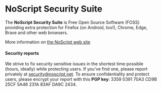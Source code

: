 <!--
Copyright (C) 2005-2021 Giorgio Maone <https://maone.net>

SPDX-License-Identifier: GPL-3.0-or-later
-->

# NoScript Security Suite

The __NoScript Security Suite__ is Free Open Source Software (FOSS) providing extra protection for Firefox (on Android, too!), Chrome, Edge, Brave and other web browsers.

More information on [the NoScript web site](https://noscript.net)

#### Security reports

We strive to fix security sensitive issues in the shortest time possible (hours, ideally) while protecting users.
If you've find one, please report privately at [security@noscript.net](mailto:security@noscript.net).
To ensure confidentiality and protect users, please encrypt your report with this __PGP key__:
3359 0391 70A3 CD9B 25CF 5A46 231A 83AF DA9C 2434.
